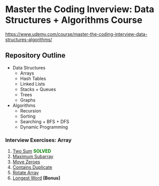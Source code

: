 # Master the Coding Inverview: Data Structures + Algorithms Course

https://www.udemy.com/course/master-the-coding-interview-data-structures-algorithms/

## Repository Outline
- Data Structures
  - Arrays 
  - Hash Tables
  - Linked Lists
  - Stacks + Queues
  - Trees
  - Graphs
- Algorithms
  - Recursion
  - Sorting
  - Searching + BFS + DFS
  - Dynamic Programming

### Interview Exercises: Array
1. [Two Sum](https://leetcode.com/problems/two-sum/description/) <span style="color: green">__SOLVED__</span>
2. [Maximum Subarray](https://leetcode.com/problems/maximum-subarray/description/)
3. [Move Zeroes](https://leetcode.com/problems/move-zeroes/description/)
4. [Contains Duplicate](https://leetcode.com/problems/maximum-subarray/description/)
5. [Rotate Array](https://leetcode.com/problems/rotate-array/description/)
6. [Longest Word](https://coderbyte.com/information/Longest%20Word) __[Bonus]__
